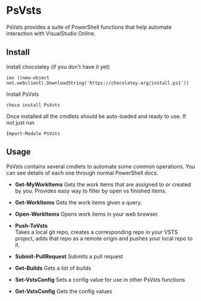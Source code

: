 PsVsts
=======
PsVsts provides a suite of PowerShell functions that help automate interaction with VisualStudio Online.

Install
----

Install chocolatey (if you don't have it yet)

```
iex ((new-object net.webclient).DownloadString('https://chocolatey.org/install.ps1'))
```

Install PsVsts
```
choco install PsVsts
```

Once installed all the cmdlets should be auto-loaded and ready to use. If not just run
```
Import-Module PsVsts 
```


Usage
-----

PsVsts contains several cmdlets to automate some common operations. You can see details of each one through normal PowerShell docs. 


- **Get-MyWorkItems** 
      Gets the work items that are assigned to or created by you. Provides easy way to filter by open vs finished items.
      
- **Get-WorkItems** 
      Gets the work items given a query.
      
- **Open-WorkItems**
      Opens work items in your web browser.
      
- **Push-ToVsts**      
      Takes a local git repo, creates a corresponding repo in your VSTS project, adds that repo as a remote origin and pushes your local repo to it.

- **Submit-PullRequest**
      Submits a pull request

- **Get-Builds**
    Gets a list of builds

- **Set-VstsConfig**
    Sets a config value for use in other PsVsts functions

- **Get-VstsConfig**
    Gets the config values
